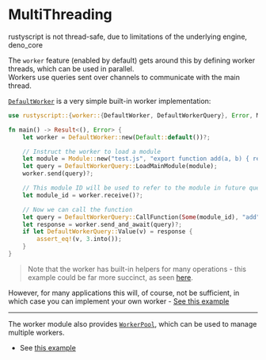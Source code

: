 # MultiThreading
rustyscript is not thread-safe, due to limitations of the underlying engine, deno_core

The `worker` feature (enabled by default) gets around this by defining worker threads, which can be used in parallel.  
Workers use queries sent over channels to communicate with the main thread.

[`DefaultWorker`](https://docs.rs/rustyscript/latest/rustyscript/worker/struct.DefaultWorker.html) is a very simple built-in worker implementation:

```rust
use rustyscript::{worker::{DefaultWorker, DefaultWorkerQuery}, Error, Module};

fn main() -> Result<(), Error> {
    let worker = DefaultWorker::new(Default::default())?;

    // Instruct the worker to load a module
    let module = Module::new("test.js", "export function add(a, b) { return a + b; }");
    let query = DefaultWorkerQuery::LoadMainModule(module);
    worker.send(query)?;

    // This module ID will be used to refer to the module in future queries
    let module_id = worker.receive()?;

    // Now we can call the function
    let query = DefaultWorkerQuery::CallFunction(Some(module_id), "add".to_string(), vec![1.into(), 2.into()]);
    let response = worker.send_and_await(query)?;
    if let DefaultWorkerQuery::Value(v) = response {
        assert_eq!(v, 3.into());
    }
}
```

> Note that the worker has built-in helpers for many operations - this example could be far more succinct, as seen [here](https://github.com/rscarson/rustyscript/blob/master/examples/default_threaded_worker.rs).

However, for many applications this will, of course, not be sufficient, in which case you can implement your own worker - [See this example](https://github.com/rscarson/rustyscript/blob/master/examples/custom_threaded_worker.rs)

-----

The worker module also provides [`WorkerPool`](https://docs.rs/rustyscript/latest/rustyscript/worker/struct.WorkerPool.html), which can be used to manage multiple workers.
- See [this example](https://github.com/rscarson/rustyscript/blob/master/examples/worker_pool.rs)